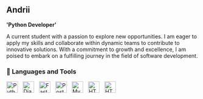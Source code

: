 ## Andrii

**'Python Developer'**

A current student with a passion to explore new opportunities. I am eager to apply my skills 
and collaborate within dynamic teams to contribute to innovative solutions. With a 
commitment to growth and excellence, I am poised to embark on a fulfilling journey in the 
field of software development.
<br/>
### 🧰 Languages and Tools
<img align='left' alt='Python' width='30px' style='padding-right:10px;' src='https://cdn.jsdelivr.net/gh/devicons/devicon@latest/icons/python/python-original.svg'/>
<img align='left' alt='Django' width='30px' style='padding-right:10px;' src='https://cdn.jsdelivr.net/gh/devicons/devicon@latest/icons/django/django-plain.svg'/>
<img align='left' alt='FastAPI' width='30px' style='padding-right:10px;' src='https://cdn.jsdelivr.net/gh/devicons/devicon@latest/icons/fastapi/fastapi-original.svg'/>
<img align='left' alt='PostgreSQL' width='30px' style='padding-right:10px;' src='https://cdn.jsdelivr.net/gh/devicons/devicon@latest/icons/postgresql/postgresql-original.svg'/>
<img align='left' alt='MySQL' width='30px' style='padding-right:10px;' src='https://cdn.jsdelivr.net/gh/devicons/devicon@latest/icons/mysql/mysql-original-wordmark.svg'/>
<img align='left' alt='HTML5' width='30px' style='padding-right:10px;' src='https://cdn.jsdelivr.net/gh/devicons/devicon@latest/icons/html5/html5-original-wordmark.svg'/>
<img align='left' alt='HTML5' width='30px' style='padding-right:10px;' src='https://cdn.jsdelivr.net/gh/devicons/devicon@latest/icons/css3/css3-original-wordmark.svg'/>





